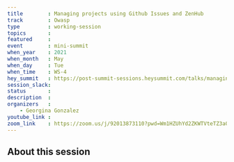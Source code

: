 ```yaml
---
title        : Managing projects using Github Issues and ZenHub
track        : Owasp
type         : working-session
topics       :
featured     :
event        : mini-summit
when_year    : 2021
when_month   : May
when_day     : Tue
when_time    : WS-4
hey_summit   : https://post-summit-sessions.heysummit.com/talks/managing-projects-using-github-issues-and-zenhub/
session_slack:
status       : 
description  :
organizers   :
    - Georgina Gonzalez
youtube_link :
zoom_link    : https://zoom.us/j/92013873110?pwd=Wm1HZUhYd2ZKWTVteTZ3a0VmQ1Bsdz09
---
```


## About this session

